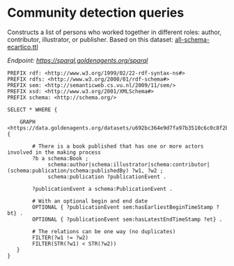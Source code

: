 # Community detection queries
Constructs a list of persons who worked together in different roles: author, contributor, illustrator, or publisher. Based on this dataset: [all-schema-ecartico.ttl](./datasets/stcn/all-schema-ecartico.ttl)

*Endpoint: https://sparql.goldenagents.org/sparql*

```sparql
PREFIX rdf: <http://www.w3.org/1999/02/22-rdf-syntax-ns#>
PREFIX rdfs: <http://www.w3.org/2000/01/rdf-schema#>
PREFIX sem: <http://semanticweb.cs.vu.nl/2009/11/sem/>
PREFIX xsd: <http://www.w3.org/2001/XMLSchema#> 
PREFIX schema: <http://schema.org/>

SELECT * WHERE {

    GRAPH <https://data.goldenagents.org/datasets/u692bc364e9d7fa97b3510c6c0c8f2bb9a0e5123b/processes_of_creativity_20220128> {

        # There is a book published that has one or more actors involved in the making process
        ?b a schema:Book ;
             schema:author|schema:illustrator|schema:contributor|(schema:publication/schema:publishedBy) ?w1, ?w2 ;
             schema:publication ?publicationEvent .

        ?publicationEvent a schema:PublicationEvent .

        # With an optional begin and end date
        OPTIONAL { ?publicationEvent sem:hasEarliestBeginTimeStamp ?bt} .
        OPTIONAL { ?publicationEvent sem:hasLatestEndTimeStamp ?et} .

        # The relations can be one way (no duplicates)
        FILTER(?w1 != ?w2)
        FILTER(STR(?w1) < STR(?w2))
   }
}
```
